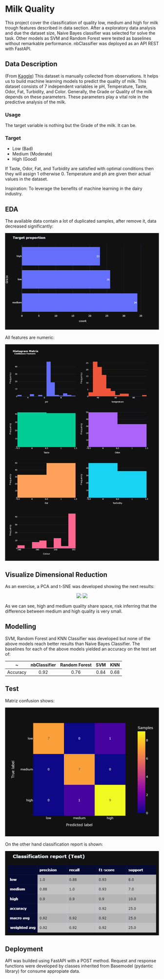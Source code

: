 # Milk Quality
This project cover the classification of quality low, medium
and high for milk trough features described in data section. After a exploratory data analysis and due the dataset size, Naive Bayes classifier was selected for solve the task. Other models  as SVM and Random Forest were tested as baselines without remarkable performance. nbClassifier was deployed as an API REST with FastAPI. 

## Data Description
(From [Kaggle](https://www.kaggle.com/datasets/cpluzshrijayan/milkquality/data))
This dataset is manually collected from observations. It helps us to build machine learning models to predict the quality of milk.
This dataset consists of 7 independent variables ie pH, Temperature, Taste, Odor, Fat, Turbidity, and Color.
Generally, the Grade or Quality of the milk depends on these parameters. These parameters play a vital role in the predictive analysis of the milk.

### Usage
The target variable is nothing but the Grade of the milk. It can be.

### Target

- Low (Bad)
- Medium (Moderate)
- High (Good)


If Taste, Odor, Fat, and Turbidity are satisfied with optimal conditions then they will assign 1 otherwise 0.
Temperature and ph are given their actual values in the dataset.

Inspiration: To leverage the benefits of machine learning in the dairy industry.
## EDA
The available data contain a lot of duplicated samples, after remove it, data decreased significantly:

![Target](reports/target_proportion.png)

All features are numeric:

![Features](reports\histogram_matrix.png)

## Visualize Dimensional Reduction
As an exercise, a PCA and t-SNE was developed showing the next results:

<p align="middle"> 
  <img src="reports\Projections from PCA 3D.png" width="400" />
  <img src="reports\Projections from t-SNE 3D.png" width="300" />
</p>

As we can see, high and medium quality share space, risk inferring that the difference between medium and high quality is very small.

## Modelling
SVM, Random Forest and KNN Classifier was developed but none of the above models reach better results than Naive Bayes Classifier. The baselines for each of the above models yielded an accuracy on the test set of:
<div align="center">

~           |nbClassifier   |Random Forest  |SVM           |KNN|
:----------:|:-------------:|:-------------:|:-------------:|:-------------:
Accuracy    | 0.92          |0.76           |0.84          |0.68|
</div>

## Test
Matriz confusion shows:

![](reports\plotly_cm.png)

On the other hand classification report is shown:

<div align="center">

![](reports\cr_test.png)

</div>

## Deployment

API was builded using FastAPI with a POST method. Request and response functions were developed by classes inherited from Basemodel (pydantic library) for consume appropiate data. 

